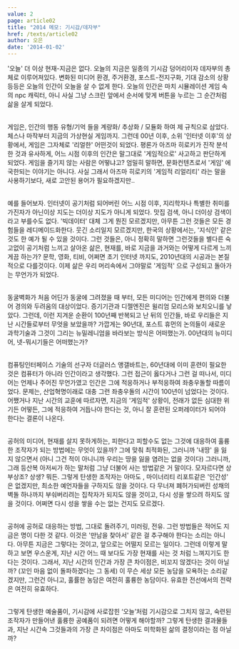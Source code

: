 ```yaml
---
value: 2
page: article02
title: "2014 메모: 기시감/데자부"
href: /texts/article02
author: 오은
date: '2014-01-02'
---
```

'오늘' 더 이상 현재-지금은 없다. 오늘의 지금은 일종의 기시감 덩어리이자 데자부의 총체로 이루어져있다. 변화된 미디어 환경, 주거환경, 포스트-전지구화, 기대 감소의 상황 등등은 오늘의 인간이 오늘을 살 수 없게 한다. 오늘의 인간은 마치 시뮬레이션 게임 속의 npc 캐릭터, 아니 사실 그냥 스크린 앞에서 순서에 맞게 버튼을 누르는 그 순간처럼 삶을 살게 되었다.<br><br>

게임은, 인간의 행동 유형/기억 들을 계량화/ 추상화 / 모듈화 하여 제 규칙으로 삼았다. 체스나 마작부터 지금의 가상현실 게임까지. 그런데 00년 이후, 소위 '인터넷 이후'의 상황에서, 게임은 그자체로 '리얼한' 어떤것이 되었다. 평론가 아즈마 히로키가 진작 분석한 것과 유사하게, 어느 시점 이후의 인간은 말그대로 '게임적으로' 사고하고 판단하게 되었다. 게임을 즐기지 않는 사람은 어떻냐고? 엄밀히 말하면, 문화컨텐츠로서 '게임' 에 국한되는 이야기는 아니다. 사실 그래서 아즈마 히로키의 '게임적 리얼리티' 라는 말을 사용하기보다, 새로 고안된 용어가 필요하겠지만..<br><br>

예를 들어보자. 인터넷이 공기처럼 되어버린 어느 시점 이후, 지리학자나 특별한 취미를 가진자가 아닌이상 지도는 더이상 지도가 아니게 되었다. 맛집 검색, 아니 더이상 검색이라고 부를수도 없다. '빅데이터' 대체 그게 뭔진 모르겠지만, 아무튼 그런 것들은 모든 경험들을 레디메이드화한다. 웃긴 소리일지 모르겠지만, 한국의 상황에서는, '지식인' 같은 것도 한 예가 될 수 있을 것이다. 그런 것들은, 아니 정확히 말하면 그런것들을 별다른 숙고없이 공기처럼 느끼고 살아온 삶은, 현재를, 바로 지금을 과거와는 어떻게 다르게 느끼게끔 하는가? 문학, 영화, 티비, 어쩌면 초기 인터넷 까지도, 2010년대의 시공과는 본질적으로 다를것이다. 이제 삶은 우리 머리속에서 그야말로 '게임적' 으로 구성되고 돌아가는 무언가가 되었다. <br><br>

동굴벽화가 처음 어딘가 동굴에 그려졌을 때 부터, 모든 미디어는 인간에게 편의와 더불어 경의와 두려움의 대상이었다. 증기기관과 디젤엔진은 윌리엄 모리스와 보치오니를 낳았다. 그런데, 이런 지겨운 순환이 100년째 반복되고 난 뒤의 인간들, 바로 우리들은 지난 시간들로부터 무엇을 보았을까? 가깝게는 90년대, 포스트 휴먼의 논의들이 새로운 과학기술과 그것이 그리는 뉴밀레니엄을 바라보는 방식은 어떠했는가. 00년대의 뉴미디어, 넷-뭐시기들은 어떠했는가?<br><br>

컴퓨팅인터페이스 기술의 선구자 더글러스 앵갤바트는, 60년대에 이미 훈련이 필요한 것은 컴퓨터가 아니라 인간이라고 생각했다. 그런 접근이 옳다거나 그런 걸 떠나서, 미디어는 언제나 주어진 무언가였고 인간은 그에 적응하거나 부적응하여 좌충우돌할 따름이었다. 문제는, 산업혁명이래로 대충 그런 좌충우돌의 시간이 100년이 넘었다는 것이다. 어쨌거나 지난 시간의 교훈에 따르자면, 지금의 '게임적' 상황이, 전래가 없든 심대한 위기든 어떻든, 그에 적응하여 거듭나야 한다는 것, 아니 잘 훈련된 오퍼레이터가 되어야 한다는 결론이 나온다.<br><br>

공허의 미디어, 현재를 살지 못하게하는, 피한다고 피할수도 없는 그것에 대응하여 훌륭한 조작자가 되는 방법에는 무엇이 있을까? 그에 맞춰 최적화된, 그러니까 '내땅' 을 잃지 않으면서 (아니 그건 적이 아니니까 우리는 땅을 잃을 염려는 없을 것이다) 그러니까, 그래 등산복 아저씨가 하는 말처럼 그냥 더불어 사는 방법같은 거 말이다. 모자르다면 상부상조? 상생? 뭐든. 그렇게 탄생한 조작자는 아마도 , 마이너리티 리포트같은 '인간성' 은 없겠지만, 최소한 예언자들을 구하지도 않을 것이다. 다 무너져 폐허가되버린 성채의 벽돌 하나까지 부숴버리려는 집착자가 되지도 않을 것이고, 다시 성을 쌓으려 하지도 않을 것이다. 어쩌면 다시 성을 쌓을 수는 없는 건지도 모르겠다.<br><br>

공허에 공허로 대응하는 방법, 그대로 돌려주기, 미러링, 전유. 그런 방법들은 적어도 지금은 명이 다한 것 같다. 이것은 '만남을 찾아서' 같은 걸 추구해야 한다는 소리는 아니다. 아무튼 지금은 그렇다는 것이고, 앞으로는 어떨지 모르는 일이다. 그런데 이렇게 말하고 보면 우스운게, 지난 시간 어느 때 보다도 가장 현재를 사는 것 처럼 느껴지기도 한다는 것이다. 그래서, 지난 시간의 인간과 가장 큰 차이점은, 비꼬지 않겠다는 것이 아닐까? (꼬인 마음 없이 돌파하겠다는 그 동세) 이 무슨 세상 모든 농담을 모욕하는 소리같겠지만, 그런건 아니고, 훌률한 농담은 여전히 훌륭한 농담이다. 유효한 전선에서의 전략은 여전히 유효하다.<br><br>

그렇게 탄생한 예술품이, 기시감에 사로잡힌 ‘오늘’처럼 기시감으로 그치지 않고, 숙련된 조작자가 만들어낸 훌륭한 공예품이 되려면 어떻게 해야할까? 그렇게 탄생한 결과물들과, 지난 시간속 그것들과의 가장 큰 차이점은 아마도 미학화된 삶의 결정이라는 점 아닐까? 